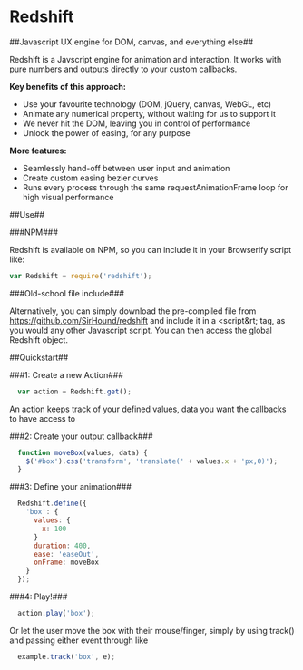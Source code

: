 Redshift
========

##Javascript UX engine for DOM, canvas, and everything else##

Redshift is a Javscript engine for animation and interaction. It works with pure numbers and outputs directly to your custom callbacks.

**Key benefits of this approach:**

* Use your favourite technology (DOM, jQuery, canvas, WebGL, etc)
* Animate any numerical property, without waiting for us to support it
* We never hit the DOM, leaving you in control of performance
* Unlock the power of easing, for any purpose


**More features:**

* Seamlessly hand-off between user input and animation
* Create custom easing bezier curves
* Runs every process through the same requestAnimationFrame loop for high visual performance


##Use##

###NPM###

Redshift is available on NPM, so you can include it in your Browserify script like:

```javascript  
var Redshift = require('redshift');
```

###Old-school file include###

Alternatively, you can simply download the pre-compiled file from https://github.com/SirHound/redshift and include it in a &lt;script&rt; tag, as you would any other Javascript script. You can then access the global Redshift object.


##Quickstart##

###1: Create a new Action###

```javascript
  var action = Redshift.get();
```

An action keeps track of your defined values, data you want the callbacks to have access to


###2: Create your output callback###

```javascript
  function moveBox(values, data) {
    $('#box').css('transform', 'translate(' + values.x + 'px,0)');
  }
```

###3: Define your animation###

```javascript
  Redshift.define({
    'box': {
      values: {
        x: 100
      }
      duration: 400,
      ease: 'easeOut',
      onFrame: moveBox
    }
  });
```

###4: Play!###

```javascript
  action.play('box');
```

Or let the user move the box with their mouse/finger, simply by using track() and passing either event through like 

```javascript
  example.track('box', e);
```

